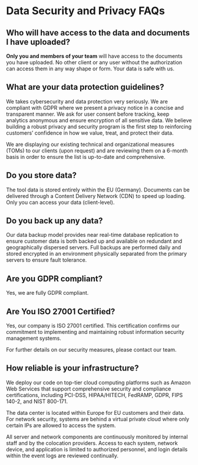# Data Security and Privacy FAQs

## Who will have access to the data and documents I have uploaded?
**Only you and members of your team** will have access to the documents you have uploaded. No other client or any user without the authorization can access them in any way shape or form. Your data is safe with us.

## What are your data protection guidelines?
We takes cybersecurity and data protection very seriously. We are compliant with GDPR where we present a privacy notice in a concise and transparent manner. We ask for user consent before tracking, keep analytics anonymous and ensure encryption of all sensitive data. We believe building a robust privacy and security program is the first
step to reinforcing customers’ confidence in how we value, treat, and protect their data.

We are displaying our existing technical and organizational measures (TOMs) to our clients (upon request) and are reviewing them on a 6-month basis in order to ensure the list is up-to-date and comprehensive.

## Do you store data?

The tool data is stored entirely within the EU (Germany). Documents can be delivered through a Content Delivery Network (CDN) to speed up loading. Only you can access your data (client-level).

## Do you back up any data?

Our data backup model provides near real-time database replication to ensure customer data is both backed up and available on redundant and geographically dispersed servers. Full backups are performed daily and stored encrypted in an environment physically separated from the primary servers to ensure fault tolerance.

## Are you GDPR compliant?

Yes, we are fully GDPR compliant.

## Are You ISO 27001 Certified?

Yes, our company is ISO 27001 certified. This certification confirms our commitment to implementing and maintaining robust information security management systems.

For further details on our security measures, please contact our team.

## How reliable is your infrastructure?

We deploy our code on top-tier cloud computing platforms such as Amazon Web Services that support comprehensive security and compliance certifications, including PCI-DSS, HIPAA/HITECH, FedRAMP, GDPR, FIPS 140-2, and NIST 800-171.

The data center is located within Europe for EU customers and their data. For network security, systems are behind a virtual private cloud where only certain IPs are allowed to access the system.

All server and network components are continuously monitored by internal staff and by the colocation providers. Access to each system, network device, and application is limited to authorized personnel, and login details within the event logs are reviewed continually.